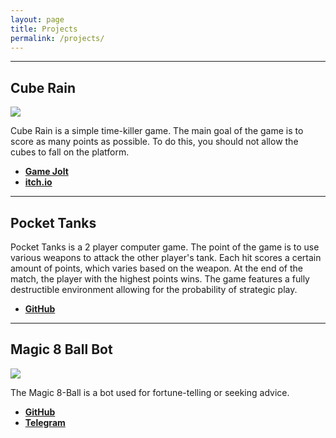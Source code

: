 ```yaml
---
layout: page
title: Projects
permalink: /projects/
---
```


***

## Cube Rain

![](https://img.itch.zone/aW1nLzE0MDU0NDMucG5n/original/ilvy3o.png)

Cube Rain is a simple time-killer game. The main goal of the game is to score as many points as possible. To do this, you should not allow the cubes to fall on the platform.

- [**Game Jolt**](https://gamejolt.com/games/cube-rain/359253)
- [**itch.io**](https://drambluker.itch.io/cube-rain)

***

## Pocket Tanks

Pocket Tanks is a 2 player computer game. The point of the game is to use various weapons to attack the other player's tank. Each hit scores a certain amount of points, which varies based on the weapon. At the end of the match, the player with the highest points wins. The game features a fully destructible environment allowing for the probability of strategic play.

- [**GitHub**](https://github.com/v3games/Pocket-Tanks)

***

## Magic 8 Ball Bot

![](https://cdn4.telesco.pe/file/EBAJz_vBdawDNqMIrHtKDgq0TKGkaeBrwlYFJwiu9HklcOiMr3cqjGIZ-0xHUr77FuTJ5pSXlBWu5825Mdg532ARFRZW9CTjGtiGUKwwlPbF4Aoj-yenOT2SNuf1L2XWN0lDcHRUOuFrnnSFGWZh2l4-ngEllizsSZWufYohcVVzND6w4g_CuJDK0wvaHRjdNcjvXBtoZ35FDC6VWFCgv_xe4-l3HKXzG38W0lPeN-t1qlhWyzcw_lFkjn0cC0HN6NNnpNa1fpQKxl-7xz-8h9256e_G3Idb1nMQpxoPx01J9sLzn6aB2qSOxgNDQjntrEgLq6XWr_YK_yM5-8yXcQ.jpg)

The Magic 8-Ball is a bot used for fortune-telling or seeking advice.

- [**GitHub**](https://github.com/Drambluker/Magic8Ball-TelegramBot)
- [**Telegram**](https://goo.gl/Bn2XAZ)
